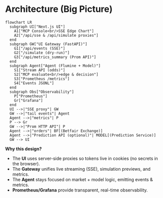 
# Architecture (Big Picture)

```mermaid
flowchart LR
  subgraph UI["Next.js UI"]
    A1["MCP Console<br/>SSE Edge Chart"]
    A2["/api/sse & /api/simulate proxies"]
  end
  subgraph GW["UI Gateway (FastAPI)"]
    G1["/api/events (SSE)"]
    G2["/simulate (dry-run)"]
    G3["/api/metrics_summary (Prom API)"]
  end
  subgraph Agent["Agent (Flumine + Model)"]
    S1["Stream API (odds)"]
    S2["MCP evaluate<br/>edge & decision"]
    S3["Prometheus /metrics"]
    S4["Events JSONL"]
  end
  subgraph Obs["Observability"]
    P["Prometheus"]
    Gr["Grafana"]
  end
  UI -->|"SSE proxy"| GW
  GW -->|"tail events"| Agent
  Agent -->|"metrics"| P
  P --> Gr
  GW -->|"Prom HTTP API"| P
  Agent -->|"orders"| BF[(Betfair Exchange)]
  Agent -->|"Prediction API (optional)"| MODEL[(Prediction Service)]
  GW --> UI
```

**Why this design?**

- The **UI** uses server-side proxies so tokens live in cookies (no secrets in the browser).
- The **Gateway** unifies live streaming (SSE), simulation previews, and metrics.
- The **Agent** stays focused on market + model logic, emitting events & metrics.
- **Prometheus/Grafana** provide transparent, real-time observability.
